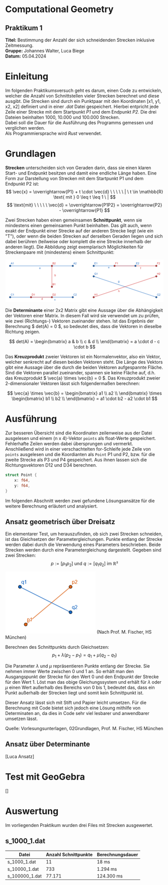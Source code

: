 # Computational Geometry

## Praktikum 1

**Titel:** Bestimmung der Anzahl der sich schneidenden Strecken inklusive Zeitmessung.  
**Gruppe:** Johannes Walter, Luca Biege  
**Datum:** 05.04.2024  


# Einleitung

Im folgenden Praktikumsversuch geht es darum, einen Code zu entwickeln, welcher die Anzahl von Schnittstellen vieler Strecken berechnet und diese ausgibt. Die Strecken sind durch ein Punktpaar mit den Koordinaten [x1, y1, x2, x2] definiert und in einer *.dat* Datei gespeichert. Hierbei entpricht jede Zeile einer Strecke mit dem Startpunkt *P1* und dem Endpunkt *P2*. Die drei Dateien beinhalten 1000, 10.000 und 100.000 Strecken.  
Dabei soll die Dauer für die Ausführung des Programms gemessen und verglichen werden.  
Als Programmiersprache wird *Rust* verwendet.

# Grundlagen

**Strecken** unterscheiden sich von Geraden darin, dass sie einen klaren Start- und Endpunkt besitzen und damit eine endliche Länge haben. Eine Form zur Darstellung von Strecken mit dem Startpunkt P1 und dem Endpunkt P2 ist:
$$ \vec{x} = \overrightarrow{P1} + t \cdot \vec{d} \ \ \ \ \ | \ t \in \mathbb{R} \text{ mit } 0 \leq t \leq 1 \ | $$
$$ \text{mit} \ \ \ \ \ \vec{d} = \overrightarrow{P1P2} = \overrightarrow{P2} - \overrightarrow{P1} $$

Zwei Strecken haben einen gemeinsamen **Schnittpunkt**, wenn sie mindestens einen gemeinsamen Punkt beinhalten. Das gilt auch, wenn exakt der Endpunkt einer Strecke auf der anderen Strecke liegt (wie ein "T"), oder wenn die beiden Strecken auf derselben Geraden liegen und sich dabei berühren (teilweise oder komplett die eine Strecke innerhalb der anderen liegt). Die Abbildung zeigt exemplarisch Möglichkeiten für Streckenpaare mit (mindestens) einem Schnittpunkt:

![Beispiele für Streckenpaare mit einem Schnittpunkt.](bilder/Strecken_Schnittpunkte.png)

Die **Determinante** einer 2x2 Matrix gibt eine Aussage über die Abhängigkeit der Vektoren einer Matrix. In diesem Fall wird sie verwendet um zu prüfen, wie zwei (Richtungs-) Vektoren zueinander stehen. Ist das Ergebnis der Berechnung $ det(A) = 0 $, so bedeutet dies, dass die Vektoren in dieselbe Richtung zeigen.

$$ det(A) = \begin{bmatrix}
a & b \\
c & d \\ 
\end{bmatrix}
 = a \cdot d - c \cdot b
$$

Das **Kreuzprodukt** zweier Vektoren ist ein Normalenvektor, also ein Vektor, welcher senkrecht auf diesen beiden Vektoren steht. Die Länge des Vektors gibt eine Aussage über die durch die beiden Vektoren aufgespannte Fläche. Sind die Vektoren parallel zueinander, spannen sie keine Fläche auf, d.h. das Kreuzprodukt $ \vec{a} \times \vec{b} = 0 $. Das Kreuzprodukt zweier 2-dimensionaler Vektoren lässt sich folgendermaßen berechnen:

$$ \vec{a} \times \vec{b} = \begin{bmatrix} a1 \\ a2 \\ \end{bmatrix} \times \begin{bmatrix} b1 \\ b2 \\ \end{bmatrix} = a1 \cdot b2 - a2 \cdot b1
$$
 

# Ausführung

Zur besseren Übersicht sind die Koordinaten zeilenweise aus der Datei ausgelesen und einem (n x 4)-Vektor `points` als float-Werte gespeichert. Fehlerhafte Zeilen werden dabei übersprungen und vermerkt.  
Anschließend wird in einer verschachtelten for-Schleife jede Zeile von `points` ausgelesen und die Koordianten als `Point` P1 und P2, bzw. für die zweite Strecke als P3 und P4 gespeichert. Aus ihnen lassen sich die Richtungsvektoren D12 und D34 berechnen.
```rust
struct Point {
    x: f64,
    y: f64,
}
```
Im folgenden Abschnitt werden zwei gefundene Lösungsansätze für die weitere Berechnung erläutert und analysiert.

## Ansatz geometrisch über Dreisatz
Ein elementarer Test, um herauszufinden, ob sich zwei Strecken schneiden, ist das Gleichsetzen der Parametergleichungen. Punkte entlang der Strecke werden dabei durch die Verwendung eines Parameters beschrieben. Beide Strecken werden durch eine Parametergleichung dargestellt.
Gegeben sind zwei Strecken:
$$ p := [p_1 p_2] \text{ und } q := [q_1 q_2] \text{ im } ℝ² $$


![Beispiele für Streckenpaare mit einem Schnittpunkt.](bilder/Strecken_Schnitt.png) (Nach Prof. M. Fischer, HS München)

Berechnen des Schnittpunkts durch Gleichsetzen:
$$ p_1 + \lambda(p_2 - p_1) = q_1 + \mu(q_2 - q_1) $$

Die Parameter $\lambda$ und $\mu$ repräsentieren Punkte entlang der Strecke. Sie nehmen immer Werte zwischen 0 und 1 an. So erhält man den Ausgangspunkt der Strecke für den Wert 0 und den Endpunkt der Strecke für den Wert 1.
Löst man das obige Gleichungssystem und erhält für $\lambda$ oder $\mu$ einen Wert außerhalb des Bereichs von 0 bis 1, bedeutet das, dass ein Punkt außerhalb der Strecken liegt und somit kein Schnittpunkt ist.

Dieser Ansatz lässt sich mit Stift und Papier leicht umsetzen. Für die Berechnung mit Code bietet sich jedoch eine Lösung mithilfe von Determinaten an, da dies in Code sehr viel lesbarer und anwendbarer umsetzen lässt.

Quelle: Vorlesungsunterlagen, 02Grundlagen, Prof. M. Fischer, HS München

## Ansatz über Determinante

[Luca Ansatz]


# Test mit GeoGebra

[]


# Auswertung
Im vorliegenden Praktikum wurden drei Files mit Strecken ausgewertet.

## s_1000_1.dat

| Datei | Anzahl Schnittpunkte | Berechnungsdauer |
|----------|----------|----------|
| s_1000_1.dat     |  11  |  18 ms  |
| s_10000_1.dat    | 733   | 1.294 ms   |
| s_100000_1.dat   | 77.171   | 124.300 ms   |

